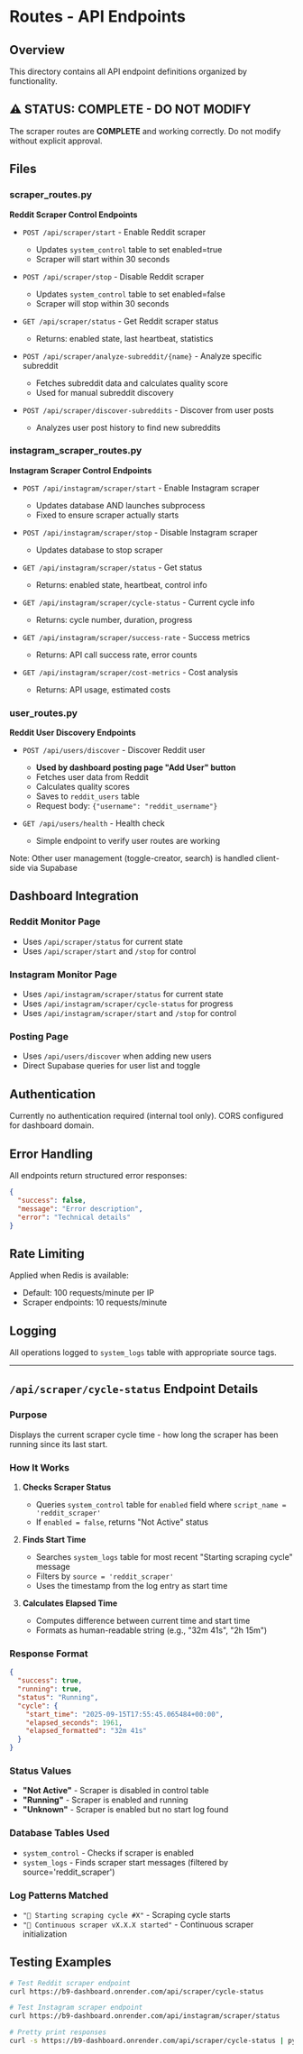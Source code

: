 # Routes - API Endpoints

## Overview
This directory contains all API endpoint definitions organized by functionality.

## ⚠️ STATUS: COMPLETE - DO NOT MODIFY
The scraper routes are **COMPLETE** and working correctly. Do not modify without explicit approval.

## Files

### scraper_routes.py
**Reddit Scraper Control Endpoints**

- `POST /api/scraper/start` - Enable Reddit scraper
  - Updates `system_control` table to set enabled=true
  - Scraper will start within 30 seconds

- `POST /api/scraper/stop` - Disable Reddit scraper
  - Updates `system_control` table to set enabled=false
  - Scraper will stop within 30 seconds

- `GET /api/scraper/status` - Get Reddit scraper status
  - Returns: enabled state, last heartbeat, statistics

- `POST /api/scraper/analyze-subreddit/{name}` - Analyze specific subreddit
  - Fetches subreddit data and calculates quality score
  - Used for manual subreddit discovery

- `POST /api/scraper/discover-subreddits` - Discover from user posts
  - Analyzes user post history to find new subreddits

### instagram_scraper_routes.py
**Instagram Scraper Control Endpoints**

- `POST /api/instagram/scraper/start` - Enable Instagram scraper
  - Updates database AND launches subprocess
  - Fixed to ensure scraper actually starts

- `POST /api/instagram/scraper/stop` - Disable Instagram scraper
  - Updates database to stop scraper

- `GET /api/instagram/scraper/status` - Get status
  - Returns: enabled state, heartbeat, control info

- `GET /api/instagram/scraper/cycle-status` - Current cycle info
  - Returns: cycle number, duration, progress

- `GET /api/instagram/scraper/success-rate` - Success metrics
  - Returns: API call success rate, error counts

- `GET /api/instagram/scraper/cost-metrics` - Cost analysis
  - Returns: API usage, estimated costs

### user_routes.py
**Reddit User Discovery Endpoints**

- `POST /api/users/discover` - Discover Reddit user
  - **Used by dashboard posting page "Add User" button**
  - Fetches user data from Reddit
  - Calculates quality scores
  - Saves to `reddit_users` table
  - Request body: `{"username": "reddit_username"}`

- `GET /api/users/health` - Health check
  - Simple endpoint to verify user routes are working

Note: Other user management (toggle-creator, search) is handled client-side via Supabase

## Dashboard Integration

### Reddit Monitor Page
- Uses `/api/scraper/status` for current state
- Uses `/api/scraper/start` and `/stop` for control

### Instagram Monitor Page
- Uses `/api/instagram/scraper/status` for current state
- Uses `/api/instagram/scraper/cycle-status` for progress
- Uses `/api/instagram/scraper/start` and `/stop` for control

### Posting Page
- Uses `/api/users/discover` when adding new users
- Direct Supabase queries for user list and toggle

## Authentication
Currently no authentication required (internal tool only).
CORS configured for dashboard domain.

## Error Handling
All endpoints return structured error responses:
```json
{
  "success": false,
  "message": "Error description",
  "error": "Technical details"
}
```

## Rate Limiting
Applied when Redis is available:
- Default: 100 requests/minute per IP
- Scraper endpoints: 10 requests/minute

## Logging
All operations logged to `system_logs` table with appropriate source tags.

---

## `/api/scraper/cycle-status` Endpoint Details

### Purpose
Displays the current scraper cycle time - how long the scraper has been running since its last start.

### How It Works

1. **Checks Scraper Status**
   - Queries `system_control` table for `enabled` field where `script_name = 'reddit_scraper'`
   - If `enabled = false`, returns "Not Active" status

2. **Finds Start Time**
   - Searches `system_logs` table for most recent "Starting scraping cycle" message
   - Filters by `source = 'reddit_scraper'`
   - Uses the timestamp from the log entry as start time

3. **Calculates Elapsed Time**
   - Computes difference between current time and start time
   - Formats as human-readable string (e.g., "32m 41s", "2h 15m")

### Response Format

```json
{
  "success": true,
  "running": true,
  "status": "Running",
  "cycle": {
    "start_time": "2025-09-15T17:55:45.065484+00:00",
    "elapsed_seconds": 1961,
    "elapsed_formatted": "32m 41s"
  }
}
```

### Status Values
- **"Not Active"** - Scraper is disabled in control table
- **"Running"** - Scraper is enabled and running
- **"Unknown"** - Scraper is enabled but no start log found

### Database Tables Used
- `system_control` - Checks if scraper is enabled
- `system_logs` - Finds scraper start messages (filtered by source='reddit_scraper')

### Log Patterns Matched
- `"🔄 Starting scraping cycle #X"` - Scraping cycle starts
- `"🚀 Continuous scraper vX.X.X started"` - Continuous scraper initialization

## Testing Examples

```bash
# Test Reddit scraper endpoint
curl https://b9-dashboard.onrender.com/api/scraper/cycle-status

# Test Instagram scraper endpoint
curl https://b9-dashboard.onrender.com/api/instagram/scraper/status

# Pretty print responses
curl -s https://b9-dashboard.onrender.com/api/scraper/cycle-status | python3 -m json.tool
```